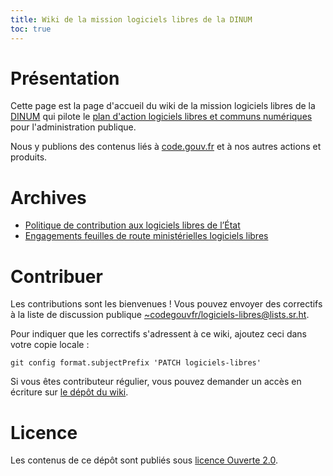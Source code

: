 ```yaml
---
title: Wiki de la mission logiciels libres de la DINUM
toc: true
---
```


# Présentation

Cette page est la page d'accueil du wiki de la mission logiciels libres de la [DINUM](https://www.numerique.gouv.fr/) qui pilote le [plan d'action logiciels libres et communs numériques](https://code.gouv.fr/plan-action-logiciels-libres-et-communs-numeriques/) pour l'administration publique.

Nous y publions des contenus liés à [code.gouv.fr](https://code.gouv.fr) et à nos autres actions et produits.

# Archives

- [Politique de contribution aux logiciels libres de l’État](archives/pocos/index.md)
- [Engagements feuilles de route ministérielles logiciels libres](archives/engagements-feuilles-de-route-ministérielles-logiciels-libres.md)

# Contribuer

Les contributions sont les bienvenues !  Vous pouvez envoyer des correctifs à la liste de discussion publique [~codegouvfr/logiciels-libres@lists.sr.ht](mailto:~codegouvfr/logiciels-libres@lists.sr.ht).

Pour indiquer que les correctifs s'adressent à ce wiki, ajoutez ceci dans votre copie locale :

`git config format.subjectPrefix 'PATCH logiciels-libres'`

Si vous êtes contributeur régulier, vous pouvez demander un accès en écriture sur [le dépôt du wiki](https://git.sr.ht/~codegouvfr/logiciels-libres).

# Licence

Les contenus de ce dépôt sont publiés sous [licence Ouverte 2.0](../../LICENSE.md).

